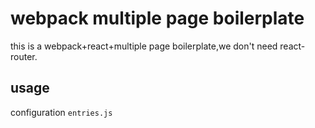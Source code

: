 # webpack multiple page boilerplate
this is a webpack+react+multiple page boilerplate,we don't need react-router.

## usage
configuration `entries.js` 
